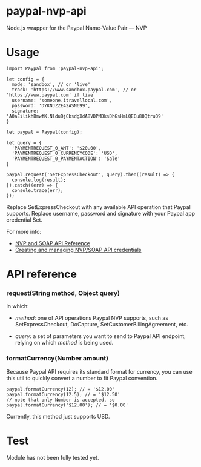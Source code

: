 # paypal-nvp-api
Node.js wrapper for the Paypal Name-Value Pair — NVP


# Usage

```
import Paypal from 'paypal-nvp-api';

let config = {
  mode: 'sandbox', // or 'live'
  track: 'https://www.sandbox.paypal.com', // or 'https://www.paypal.com' if live
  username: 'someone.itravellocal.com',
  password: 'DYKNJZZE42ASN699',
  signature: 'A0aEilikhBmwfK.NlduDjCbsdgXdA8VDPMDksDhGsHmLQECu80Qtru09'
}

let paypal = Paypal(config);

let query = {
  'PAYMENTREQUEST_0_AMT': '$20.00',
  'PAYMENTREQUEST_0_CURRENCYCODE': 'USD',
  'PAYMENTREQUEST_0_PAYMENTACTION': 'Sale'
}

paypal.request('SetExpressCheckout', query).then((result) => {
  console.log(result);
}).catch((err) => {
  console.trace(err);
});
```

Replace SetExpressCheckout with any available API operation that Paypal supports.
Replace username, password and signature with your Paypal app credential Set. 

For more info: 

- [NVP and SOAP API Reference](https://developer.paypal.com/docs/classic/api/)
- [Creating and managing NVP/SOAP API credentials](https://developer.paypal.com/docs/classic/api/apiCredentials/)

# API reference

### request(String method, Object query)

In which:

- *method*: one of API operations Paypal NVP supports, such as SetExpressCheckout, DoCapture, SetCustomerBillingAgreement, etc.

- *query*: a set of parameters you want to send to Paypal API endpoint, relying on which *method* is being used.

### formatCurrency(Number amount)

Because Paypal API requires its standard format for currency, you can use this util to quickly convert a number to fit Paypal convention.

```
paypal.formatCurrency(12); // = '$12.00'
paypal.formatCurrency(12.5); // = '$12.50'
// note that only Number is accepted, so
paypal.formatCurrency('$12.00'); // = '$0.00'
```

Currently, this method just supports USD. 


# Test

Module has not been fully tested yet.

